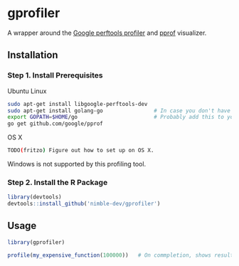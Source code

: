 # gprofiler

A wrapper around the
[Google perftools profiler](https://github.com/gperftools/gperftools) and
[pprof](https://github.com/google/pprof) visualizer.

## Installation

### Step 1. Install Prerequisites

Ubuntu Linux
```sh
sudo apt-get install libgoogle-perftools-dev
sudo apt-get install golang-go                # In case you don't have go installed.
export GOPATH=$HOME/go                        # Probably add this to your .bash_profile.
go get github.com/google/pprof
```

OS X
```sh
TODO(fritzo) Figure out how to set up on OS X.
```

Windows is not supported by this profiling tool.

### Step 2. Install the R Package

```r
library(devtools)
devtools::install_github('nimble-dev/gprofiler')
```

## Usage

```r
library(gprofiler)

profile(my_expensive_function(100000))   # On commpletion, shows results in a web browser.
```
